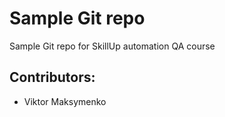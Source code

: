 # Sample Git repo

Sample Git repo for SkillUp automation QA course

## Contributors: 

- Viktor Maksymenko
